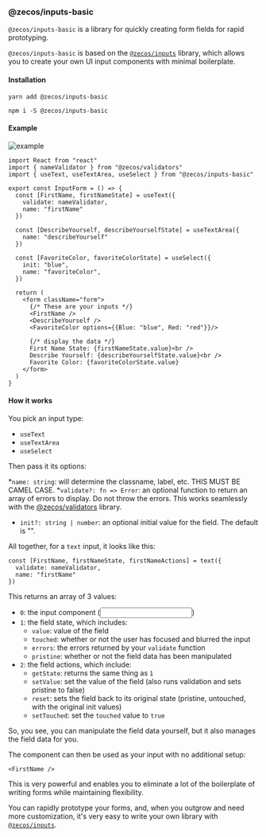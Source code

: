 ### @zecos/inputs-basic

`@zecos/inputs-basic` is a library for quickly creating form fields for rapid prototyping.

`@zecos/inputs-basic` is based on the [`@zecos/inputs`](https://npmjs.com/@zecos/inputs) library, which allows you to create your own UI input components with minimal boilerplate.


#### Installation

`yarn add @zecos/inputs-basic`

`npm i -S @zecos/inputs-basic`

#### Example

![example](https://s5.gifyu.com/images/ezgif.com-crop762341ac25e7e4f4.gif)

```tsx
import React from "react"
import { nameValidator } from "@zecos/validators"
import { useText, useTextArea, useSelect } from "@zecos/inputs-basic"

export const InputForm = () => {
  const [FirstName, firstNameState] = useText({
    validate: nameValidator,
    name: "firstName"
  })

  const [DescribeYourself, describeYourselfState] = useTextArea({
    name: "describeYourself"
  })
  
  const [FavoriteColor, favoriteColorState] = useSelect({
    init: "blue",
    name: "favoriteColor",
  })

  return (
    <form className="form">
      {/* These are your inputs */}
      <FirstName />
      <DescribeYourself />
      <FavoriteColor options={{Blue: "blue", Red: "red"}}/>

      {/* display the data */}
      First Name State: {firstNameState.value}<br />
      Describe Yourself: {describeYourselfState.value}<br />
      Favorite Color: {favoriteColorState.value}
    </form>
  )
}
```

#### How it works

You pick an input type:

* `useText`
* `useTextArea`
* `useSelect`

Then pass it its options:

*`name: string`: will determine the classname, label, etc. THIS MUST BE CAMEL CASE.
*`validate?: fn => Error`: an optional function to return an array of errors to display. Do not throw the errors. This works seamlessly with the [@zecos/validators](https://npmjs.com/@zecos/validators) library.
* `init?: string | number`: an optional initial value for the field. The default is "".

All together, for a `text` input, it looks like this:

```tsx
const [FirstName, firstNameState, firstNameActions] = text({
  validate: nameValidator,
  name: "firstName"
})
```

This returns an array of 3 values:

* `0`: the input component (<input />)
* `1`: the field state, which includes:
  * `value`: value of the field
  * `touched`: whether or not the user has focused and blurred the input
  * `errors`: the errors returned by your `validate` function
  * `pristine`: whether or not the field data has been manipulated
* `2`: the field actions, which include:
  * `getState`: returns the same thing as `1`
  * `setValue`: set the value of the field (also runs validation and sets pristine to false)
  * `reset`: sets the field back to its original state (pristine, untouched, with the original init values)
  * `setTouched`: set the `touched` value to `true`
  
So, you see, you can manipulate the field data yourself, but it also manages the field data for you.

The component can then be used as your input with no additional setup:

```tsx
<FirstName />
```

This is very powerful and enables you to eliminate a lot of the boilerplate of writing forms while maintaining flexibility.

You can rapidly prototype your forms, and, when you outgrow and need more customization, it's very easy to write your own library with [`@zecos/inputs`](https://npmjs.com/@zecos/inputs).